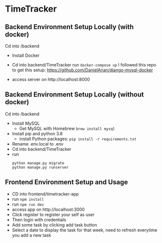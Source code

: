 # TimeTracker



## Backend Environment Setup Locally (with docker)

Cd into /backend
- Install Docker

- Cd into backend/TimeTracker
  run ```docker-compose up```
 I followed this repo to get this setup: https://github.com/DanielArian/django-mysql-docker

- access server on http://localhost:8000
  
## Backend Environment Setup Locally (without docker)

Cd into /backend
- Install MySQL
  - Get MySQL with Homebrew `brew install mysql`
- Install pip and python 3.8
  - install Python packages: `pip install -r requirements.txt`
- Rename .env.local to .env
- Cd into backend/TimeTracker
- run
  ```
  python manage.py migrate 
  python manage.py runserver
  ```


## Frontend Environment Setup and Usage

- CD into frontend/timetracker-app
- run ```npm install```
- run ```npm run dev```
- access app on http://localhost:3000
- Click register to register your self as user
- Then login with credentials
- Add some task by clicking add task button
- Select a date to display the task for that week, need to refresh everytime you add a new task
